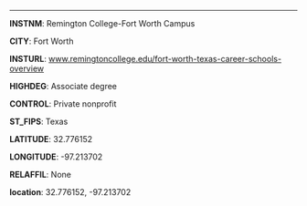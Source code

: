 
---
**INSTNM**: Remington College-Fort Worth Campus

**CITY**: Fort Worth

**INSTURL**: www.remingtoncollege.edu/fort-worth-texas-career-schools-overview

**HIGHDEG**: Associate degree

**CONTROL**: Private nonprofit

**ST_FIPS**: Texas

**LATITUDE**: 32.776152

**LONGITUDE**: -97.213702

**RELAFFIL**: None

**location**: 32.776152, -97.213702